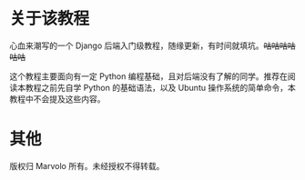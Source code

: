 # 关于该教程

心血来潮写的一个 Django 后端入门级教程，随缘更新，有时间就填坑。~~咕咕咕咕咕咕~~

这个教程主要面向有一定 Python 编程基础，且对后端没有了解的同学。推荐在阅读本教程之前先自学 Python 的基础语法，以及 Ubuntu 操作系统的简单命令，本教程中不会提及这些内容。

# 其他

版权归 Marvolo 所有。未经授权不得转载。
